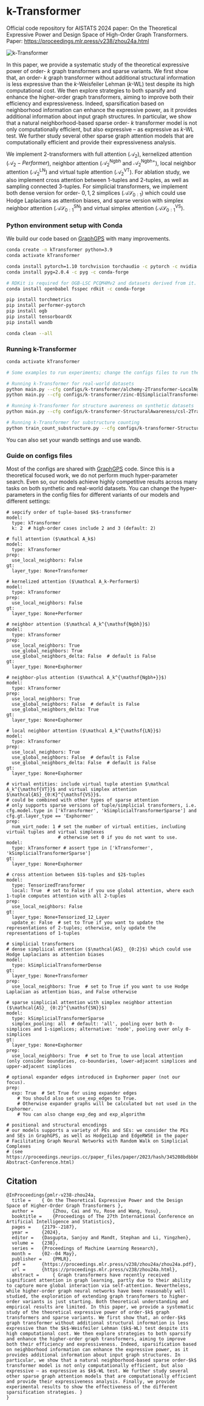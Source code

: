 # k-Transformer

Official code repository for AISTATS 2024 paper: On the Theoretical Expressive Power and Design Space of High-Order Graph Transformers. Paper: https://proceedings.mlr.press/v238/zhou24a.html

![k-Transformer](./k-Transformer.png)

In this paper, we provide a systematic study of the theoretical expressive power of order- $k$ graph transformers and sparse variants. We first show that, an order- $k$ graph transformer without additional structural information is less expressive than the $k$-Weisfeiler Lehman ($k$-WL) test despite its high computational cost. We then explore strategies to both sparsify and enhance the higher-order graph transformers, aiming to improve both their efficiency and expressiveness. Indeed, sparsification based on neighborhood information can enhance the expressive power, as it provides additional information about input graph structures. In particular, we show that a natural neighborhood-based sparse order- $k$ transformer model is not only computationally efficient, but also expressive – as expressive as $k$-WL test. We further study several other sparse graph attention models that are computationally efficient and provide their expressiveness analysis.

We implement 2-transformers with full attention ($\mathcal A_2$), kernelized attention ($\mathcal A_2-Performer$), neighbor attention ($\mathcal A_2^{\mathsf{Ngbh}}$ and $\mathcal A_2^{\mathsf{Ngbh+}}$), local neighbor attention ($\mathcal A_2^{\mathsf{LN}}$) and virtual tuple attention ($\mathcal A_2^{\mathsf{VT}}$). For ablation study, we also implement cross attention between $1$-tuples and $2$-tuples, as well as sampling connected $3$-tuples. For simplicial transformers, we implement both dense version for order- $0,1,2$ simplices ($\mathcal{AS}_ {0:1}$) which could use Hodge Laplacians as attention biases, and sparse version with simplex neighbor attention ($\mathcal{AS}_ {0:1}^{\mathsf{SN}}$) and virtual simplex attention ($\mathcal{AS}_{0:1}^{\mathsf{VS}}$).

### Python environment setup with Conda

We build our code based on [GraphGPS](https://github.com/rampasek/GraphGPS) with many improvements.

```bash
conda create -n kTransformer python=3.9
conda activate kTransformer

conda install pytorch=1.10 torchvision torchaudio -c pytorch -c nvidia
conda install pyg=2.0.4 -c pyg -c conda-forge

# RDKit is required for OGB-LSC PCQM4Mv2 and datasets derived from it.  
conda install openbabel fsspec rdkit -c conda-forge

pip install torchmetrics
pip install performer-pytorch
pip install ogb
pip install tensorboardX
pip install wandb

conda clean --all
```


### Running k-Transformer

```bash
conda activate kTransformer

# Some examples to run experiments; change the configs files to run the desired experiments

# Running k-Transformer for real-world datasets 
python main.py --cfg configs/k-transformer/alchemy-2Transformer-LocalNgbh_VT_6+RWSE+StableExpPE_MLP_12+EdgeRWSE.yaml  wandb.use False
python main.py --cfg configs/k-transformer/zinc-01SimplicialTransformer-SimplexNgbh_VT_1+RWSE.yaml  wandb.use False

# Running k-Transformer for structure awareness on synthetic datasets
python main.py --cfg configs/k-transformer-StructuralAwareness/csl-2Transformer_LN.yaml  wandb.use False

# Running k-Transformer for substructure counting
python train_count_substructure.py --cfg configs/k-transformer-StructuralAwareness/Count-2Transformer_LN_triangle.yaml  wandb.use False
```

You can also set your wandb settings and use wandb.

### Guide on configs files

Most of the configs are shared with [GraphGPS](https://github.com/rampasek/GraphGPS) code. Since this is a theoretical focused work, we do not perform much hyper-parameter search. Even so, our models achieve highly competitive results across many tasks on both synthetic and real-world datasets. You can change the hyper-parameters in the config files for different variants of our models and different settings:

```
# sepcify order of tuple-based $k$-transformer
model:
  type: kTransformer
  k: 2  # high-order cases include 2 and 3 (default: 2)

# full attention ($\mathcal A_k$)
model:
  type: kTransformer
prep:
  use_local_neighbors: False
gt:
  layer_type: None+Transformer

# kernelized attention ($\mathcal A_k-Performer$)
model:
  type: kTransformer
prep:
  use_local_neighbors: False
gt:
  layer_type: None+Performer

# neighbor attention ($\mathcal A_k^{\mathsf{Ngbh}}$) 
model:
  type: kTransformer
prep:
  use_local_neighbors: True
  use_global_neighbors: True
  use_global_neighbors_delta: False  # default is False
gt:
  layer_type: None+Exphormer

# neighbor-plus attention ($\mathcal A_k^{\mathsf{Ngbh+}}$)
model:
  type: kTransformer
prep:
  use_local_neighbors: True
  use_global_neighbors: False  # default is False
  use_global_neighbors_delta: True
gt:
  layer_type: None+Exphormer

# local neighbor attention ($\mathcal A_k^{\mathsf{LN}}$)
model:
  type: kTransformer
prep:
  use_local_neighbors: True
  use_global_neighbors: False  # default is False
  use_global_neighbors_delta: False  # default is False
gt:
  layer_type: None+Exphormer

# virtual entities: include virtual tuple atention $\mathcal A_k^{\mathsf{VT}}$ and virtual simplex attention $\mathcal{AS}_{0:K}^{\mathsf{VS}}$.
# could be combined with other types of sparse attention
# only supports sparse versions of tuple/simplicial transformers, i.e. cfg.model.type in ['kTransformer', 'kSimplicialTransformerSparse'] and cfg.gt.layer_type == 'Exphormer'
prep:
  num_virt_node: 1 # set the number of virtual entities, including virtual tuples and virtual simplexes
                   # otherwise set 0 if you do not want to use.
model:
  type: kTransformer # assert type in ['kTransformer', 'kSimplicialTransformerSparse']
gt:
  layer_type: None+Exphormer
    
# cross attention between $1$-tuples and $2$-tuples
model:
  type: TensorizedTransformer
  local: True  # set to False if you use global attention, where each 1-tuple computes attention with all 2-tuples
prep:
  use_local_neighbors: False
gt:
  layer_type: None+Tensorized_12_Layer
  update_e: False  # set to True if you want to update the representations of 2-tuples; otherwise, only update the representations of 1-tuples

# simplicial transformers
# dense simpliical attention ($\mathcal{AS}_ {0:2}$) which could use Hodge Laplacians as attention biases
model:
  type: kSimplicialTransformerDense
gt:
  layer_type: None+Transformer
prep:
  use_local_neighbors: True  # set to True if you want to use Hodge Laplacian as attention bias, and False otherwise

# sparse simplicial attention with simplex neighbor attention ($\mathcal{AS}_ {0:2}^{\mathsf{SN}}$)
model:
  type: kSimplicialTransformerSparse
  simplex_pooling: all  # default: 'all', pooling over both 0-simplices and 1-sipmlices; alternative: 'node', pooling over only 0-simplices
gt:
  layer_type: None+Exphormer
prep:
  use_local_neighbors: True  # set to True to use local attention (only consider boundaries, co-boundaries, lower-adjacent simplices and upper-adjacent simplices

# optional expander edges introduced in Exphormer paper (not our focus). 
prep:
  exp: True  # Set True for using expander edges 
    # You should also set use_exp_edges to True.
    # Otherwise expander graphs will be calculated but not used in the Exphormer.
    # You can also change exp_deg and exp_algorithm

# positional and structural encodings
# our models supports a variety of PEs and SEs: we consider the PEs and SEs in GraphGPS, as well as Hodge1Lap and EdgeRWSE in the paper
# Facilitating Graph Neural Networks with Random Walk on Simplicial Complexes
# (see https://proceedings.neurips.cc/paper_files/paper/2023/hash/345208bdbbb6104616311dfc1d093fe7-Abstract-Conference.html)

```


## Citation

```
@InProceedings{pmlr-v238-zhou24a,
  title = 	 { On the Theoretical Expressive Power and the Design Space of Higher-Order Graph Transformers },
  author =       {Zhou, Cai and Yu, Rose and Wang, Yusu},
  booktitle = 	 {Proceedings of The 27th International Conference on Artificial Intelligence and Statistics},
  pages = 	 {2179--2187},
  year = 	 {2024},
  editor = 	 {Dasgupta, Sanjoy and Mandt, Stephan and Li, Yingzhen},
  volume = 	 {238},
  series = 	 {Proceedings of Machine Learning Research},
  month = 	 {02--04 May},
  publisher =    {PMLR},
  pdf = 	 {https://proceedings.mlr.press/v238/zhou24a/zhou24a.pdf},
  url = 	 {https://proceedings.mlr.press/v238/zhou24a.html},
  abstract = 	 { Graph transformers have recently received significant attention in graph learning, partly due to their ability to capture more global interaction via self-attention. Nevertheless, while higher-order graph neural networks have been reasonably well studied, the exploration of extending graph transformers to higher-order variants is just starting. Both theoretical understanding and empirical results are limited. In this paper, we provide a systematic study of the theoretical expressive power of order-$k$ graph transformers and sparse variants. We first show that, an order-$k$ graph transformer without additional structural information is less expressive than the $k$-Weisfeiler Lehman ($k$-WL) test despite its high computational cost. We then explore strategies to both sparsify and enhance the higher-order graph transformers, aiming to improve both their efficiency and expressiveness. Indeed, sparsification based on neighborhood information can enhance the expressive power, as it provides additional information about input graph structures. In particular, we show that a natural neighborhood-based sparse order-$k$ transformer model is not only computationally efficient, but also expressive – as expressive as $k$-WL test. We further study several other sparse graph attention models that are computationally efficient and provide their expressiveness analysis. Finally, we provide experimental results to show the effectiveness of the different sparsification strategies. }
}
```



